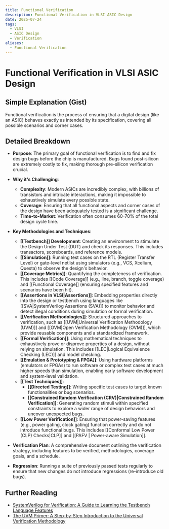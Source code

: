 ```yaml
---
title: Functional Verification
description: Functional Verification in VLSI ASIC Design
date: 2025-07-24
tags:
  - VLSI
  - ASIC Design
  - Verification
aliases:
  - Functional Verification
---
```


# Functional Verification in VLSI ASIC Design

## Simple Explanation (Gist)
Functional verification is the process of ensuring that a digital design (like an ASIC) behaves exactly as intended by its specification, covering all possible scenarios and corner cases.

## Detailed Breakdown

*   **Purpose**: The primary goal of functional verification is to find and fix design bugs before the chip is manufactured. Bugs found post-silicon are extremely costly to fix, making thorough pre-silicon verification crucial.

*   **Why it's Challenging**: 
    *   **Complexity**: Modern ASICs are incredibly complex, with billions of transistors and intricate interactions, making it impossible to exhaustively simulate every possible state.
    *   **Coverage**: Ensuring that all functional aspects and corner cases of the design have been adequately tested is a significant challenge.
    *   **Time-to-Market**: Verification often consumes 60-70% of the total design cycle time.

*   **Key Methodologies and Techniques**:
    *   **[[Testbench]] Development**: Creating an environment to stimulate the Design Under Test (DUT) and check its responses. This includes transactors, scoreboards, and reference models.
    *   **[[Simulation]]**: Running test cases on the RTL (Register Transfer Level) or gate-level netlist using simulators (e.g., VCS, Xcelium, Questa) to observe the design's behavior.
    *   **[[Coverage Metrics]]**: Quantifying the completeness of verification. This includes [[Code Coverage]] (e.g., line, branch, toggle coverage) and [[Functional Coverage]] (ensuring specified features and scenarios have been hit).
    *   **[[Assertions in VLSI|Assertions]]**: Embedding properties directly into the design or testbench using languages like [[SVA|SystemVerilog Assertions (SVA)]] to monitor behavior and detect illegal conditions during simulation or formal verification.
    *   **[[Verification Methodologies]]**: Structured approaches to verification, such as [[UVM|Universal Verification Methodology (UVM)]] and [[OVM|Open Verification Methodology (OVM)]], which provide reusable components and a standardized framework.
    *   **[[Formal Verification]]**: Using mathematical techniques to exhaustively prove or disprove properties of a design, without relying on simulation. This includes [[LEC|Logical Equivalence Checking (LEC)]] and model checking.
    *   **[[Emulation & Prototyping & FPGA]]**: Using hardware platforms (emulators or FPGAs) to run software or complex test cases at much higher speeds than simulation, enabling early software development and system-level validation.
    *   **[[Test Techniques]]**: 
        *   **[[Directed Testing]]**: Writing specific test cases to target known functionalities or bug scenarios.
        *   **[[Constrained Random Verification (CRV)|Constrained Random Verification]]**: Generating random stimuli within specified constraints to explore a wider range of design behaviors and uncover unexpected bugs.
    *   **[[Low Power Verification]]**: Ensuring that power-saving features (e.g., power gating, clock gating) function correctly and do not introduce functional bugs. This includes [[Conformal Low Power (CLP) Checks|CLP]] and [[PAFV | Power-aware Simulation]].

*   **Verification Plan**: A comprehensive document outlining the verification strategy, including features to be verified, methodologies, coverage goals, and a schedule.

*   **Regression**: Running a suite of previously passed tests regularly to ensure that new changes do not introduce regressions (re-introduce old bugs).

## Further Reading

*   [SystemVerilog for Verification: A Guide to Learning the Testbench Language Features](https://www.amazon.com/SystemVerilog-Verification-Learning-Testbench-Features/dp/038776510X)
*   [The UVM Primer: A Step-by-Step Introduction to the Universal Verification Methodology](https://www.amazon.com/UVM-Primer-Step-Step-Introduction/dp/098570220X)